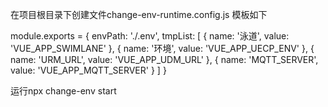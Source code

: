在项目根目录下创建文件change-env-runtime.config.js
模板如下

module.exports = {
    envPath: './.env',
    tmpList: [
        {
            name: '泳道',
            value: 'VUE_APP_SWIMLANE'
        },
        {
            name: '环境',
            value: 'VUE_APP_UECP_ENV'
        },
        {
            name: 'URM_URL',
            value: 'VUE_APP_UDM_URL'
        },
        {
            name: 'MQTT_SERVER',
            value: 'VUE_APP_MQTT_SERVER'
        }
    ]
}

运行npx change-env start